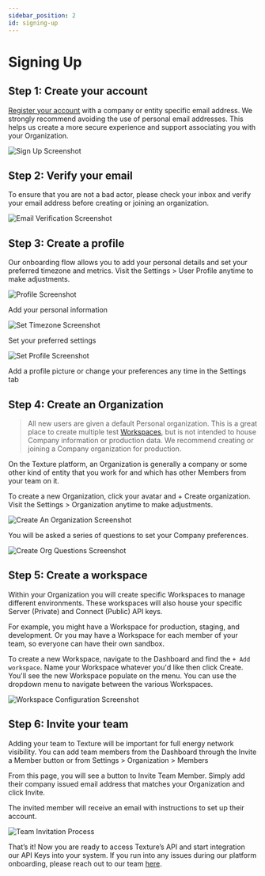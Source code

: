 ```yaml
---
sidebar_position: 2
id: signing-up
---
```


# Signing Up
 
## Step 1: Create your account

[Register your account](https://dashboard.texturehq.com/sign-up) with a company or entity specific email address. We strongly recommend avoiding the use of personal email addresses. This helps us create a more secure experience and support associating you with your Organization.

![Sign Up Screenshot](https://i.giphy.com/fTnNtMJpeGMcjKxJVm.webp)

## Step 2: Verify your email

To ensure that you are not a bad actor, please check your inbox and verify your email address before creating or joining an organization.

![Email Verification Screenshot](https://i.ibb.co/rGB5MG7/confirm.png)

## Step 3: Create a profile

Our onboarding flow allows you to add your personal details and set your preferred timezone and metrics. Visit the Settings > User Profile anytime to make adjustments.

![Profile Screenshot](https://i.ibb.co/W0zRrsC/profile.png)

Add your personal information 

![Set Timezone Screenshot](https://i.ibb.co/SnsNHwF/settimezone.png)

Set your preferred settings 

![Set Profile Screenshot](https://i.ibb.co/Ssf04X5/profile-pic.png)

Add a profile picture or change your preferences any time in the Settings tab

## Step 4: Create an Organization

> All new users are given a default Personal organization. This is a great place to create multiple test [Workspaces](/docs/platform-concepts/workspaces), but is not intended to house Company information or production data. We recommend creating or joining a Company organization for production.

On the Texture platform, an Organization is generally a company or some other kind of entity that you work for and which has other Members from your team on it.

To create a new Organization, click your avatar and + Create organization. Visit the Settings > Organization anytime to make adjustments.

![Create An Organization Screenshot](https://i.ibb.co/HCvf29D/create-org.png)

You will be asked a series of questions to set your Company preferences.

![Create Org Questions Screenshot](https://i.ibb.co/3BDRMGR/org-questions.png)

## Step 5: Create a workspace

Within your Organization you will create specific Workspaces to manage different environments. These workspaces will also house your specific Server (Private) and Connect (Public) API keys.

For example, you might have a Workspace for production, staging, and development. Or you may have a Workspace for each member of your team, so everyone can have their own sandbox.

To create a new Workspace, navigate to the Dashboard and find the `+ Add workspace`. Name your Workspace whatever you'd like then click Create. You'll see the new Workspace populate on the menu. You can use the dropdown menu to navigate between the various Workspaces.

![Workspace Configuration Screenshot](https://i.ibb.co/YDJsxDy/Screenshot-2024-04-18-at-4-40-21-PM.png)

## Step 6: Invite your team

Adding your team to Texture will be important for full energy network visibility. You can add team members from the Dashboard through the Invite a Member button or from Settings > Organization > Members 

From this page, you will see a button to Invite Team Member. Simply add their company issued email address that matches your Organization and click Invite.

The invited member will receive an email with instructions to set up their account.

![Team Invitation Process](https://i.ibb.co/MffFvTD/add-members.png)

That’s it! Now you are ready to access Texture’s API and start integration our API Keys into your system. If you run into any issues during our platform onboarding, please reach out to our team [here](https://www.texturehq.com/contact-us).
